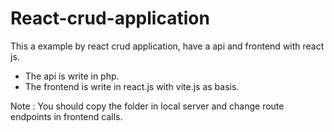 # React-crud-application

This a example by react crud application, have a api and frontend with react js.

 - The api is write in php.
 - The frontend is write in react.js with vite.js as basis.

Note : You should copy the folder in local server and change route endpoints in frontend calls.